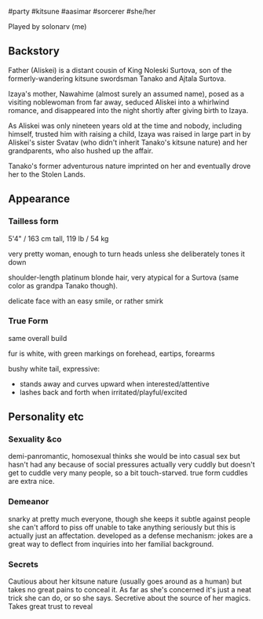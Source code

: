 #party #kitsune #aasimar #sorcerer #she/her

Played by solonarv (me)

## Backstory
Father (Aliskei) is a distant cousin of King Noleski Surtova, son of the formerly-wandering kitsune swordsman Tanako and Ajtala Surtova.

Izaya's mother, Nawahime (almost surely an assumed name), posed as a visiting noblewoman from far away, seduced Aliskei into a whirlwind romance, and disappeared into the night shortly after giving birth to Izaya.

As Aliskei was only nineteen years old at the time and nobody, including himself, trusted him with raising a child, Izaya was raised in large part in by Aliskei's sister Svatav (who didn't inherit Tanako's kitsune nature) and her grandparents, who also hushed up the affair.

Tanako's former adventurous nature imprinted on her and eventually drove her to the Stolen Lands.

## Appearance
### Tailless form
5'4" / 163 cm tall, 119 lb / 54 kg

very pretty woman, enough to turn heads unless she deliberately tones it down

shoulder-length platinum blonde hair, very atypical for a Surtova (same color as grandpa Tanako though).

delicate face with an easy smile, or rather smirk
### True Form
same overall build

fur is white, with green markings on forehead, eartips, forearms

bushy white tail, expressive:
 - stands away and curves upward when interested/attentive
 - lashes back and forth when irritated/playful/excited

## Personality etc
### Sexuality &co
demi-panromantic, homosexual
thinks she would be into casual sex but hasn't had any because of social pressures
actually very cuddly but doesn't get to cuddle very many people, so a bit touch-starved. true form cuddles are extra nice.
### Demeanor
snarky at pretty much everyone, though she keeps it subtle against people she can't afford to piss off
unable to take anything seriously but this is actually just an affectation. developed as a defense mechanism: jokes are a great way to deflect from inquiries into her familial background.
### Secrets
Cautious about her kitsune nature (usually goes around as a human) but takes no great pains to conceal it. As far as she's concerned it's just a neat trick she can do, or so she says.
Secretive about the source of her magics. Takes great trust to reveal 